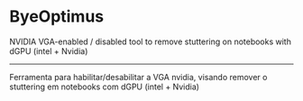 # ByeOptimus
NVIDIA VGA-enabled / disabled tool to remove stuttering on notebooks with dGPU (intel + Nvidia)

------------------------------------

Ferramenta para habilitar/desabilitar a VGA nvidia, visando remover o stuttering em notebooks com dGPU (intel + Nvidia)
